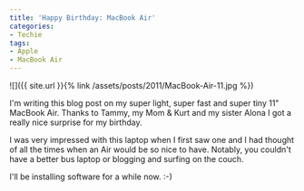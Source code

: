 ```yaml
---
title: 'Happy Birthday: MacBook Air'
categories:
- Techie
tags:
- Apple
- MacBook Air
---
```


![]({{ site.url }}{% link /assets/posts/2011/MacBook-Air-11.jpg %})
  



I'm writing this blog post on my super light, super fast and super tiny 11" MacBook Air. Thanks to Tammy, my Mom & Kurt and my sister Alona I got a really nice surprise for my birthday.

I was very impressed with this laptop when I first saw one and I had thought of all the times when an Air would be so nice to have. Notably, you couldn't have a better bus laptop or blogging and surfing on the couch.

I'll be installing software for a while now. :-)
